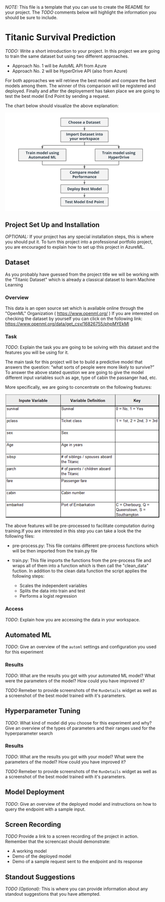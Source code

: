 *NOTE:* This file is a template that you can use to create the README for your project. The *TODO* comments below will highlight the information you should be sure to include.

# Titanic Survival Prediction

*TODO:* Write a short introduction to your project.
In this project we are going to train the same dataset but using two different approaches.

- Approach No. 1 will be AutoML API from Azure 
- Approach No. 2 will be HyperDrive API (also from Azure) 

For both approaches we will retrieve the best model and compare the best models among them. The winner of this comparison will be registered and deployed. 
Finally and after the deployement has taken place we are going to test the best model End Point by sending a request.

The chart below should visualize the above explanation:

![alt text](https://github.com/MarceloLandaverde/udacity-capstone-project/blob/master/Pictures/Diagram.PNG)

## Project Set Up and Installation
*OPTIONAL:* If your project has any special installation steps, this is where you should put it. To turn this project into a professional portfolio project, you are encouraged to explain how to set up this project in AzureML.

## Dataset
As you probably have guessed from the project title we will be working with the "Titanic Dataset" which is already a classical dataset to learn Machine Learning

### Overview
This data is an open source set which is available online through the "OpenML" Organization ( https://www.openml.org/ ) 
If you are interested on checking the dataset by yourself you can click on the following link: https://www.openml.org/data/get_csv/16826755/phpMYEkMl

### Task
*TODO*: Explain the task you are going to be solving with this dataset and the features you will be using for it.

The main task for this project will be to build a predictive model that answers the question: “what sorts of people were more likely to survive?” 
To answer the above stated question we are going to give the model different input variables such as age, type of cabin the passanger had, etc.

More specifically, we are going to concentrate on the following features:

![alt text](https://github.com/MarceloLandaverde/udacity-capstone-project/blob/master/Pictures/features.PNG)

The above features will be pre-processed to facilitate computation during training.If you are interested in this step you can take a look the the following files:

- pre-process.py:
This file contains different pre-process functions which will be then imported from the train.py file

- train.py:
This file imports the functions from the pre-process file and wraps all of them into a function which is then call the "clean_data" fuction.
In addition to the clean data function the script applies the following steps:
  - Scales the independent variables
  - Splits the data into train and test
  - Performs a logist regression



### Access
*TODO*: Explain how you are accessing the data in your workspace.

## Automated ML
*TODO*: Give an overview of the `automl` settings and configuration you used for this experiment

### Results
*TODO*: What are the results you got with your automated ML model? What were the parameters of the model? How could you have improved it?

*TODO* Remeber to provide screenshots of the `RunDetails` widget as well as a screenshot of the best model trained with it's parameters.

## Hyperparameter Tuning
*TODO*: What kind of model did you choose for this experiment and why? Give an overview of the types of parameters and their ranges used for the hyperparameter search


### Results
*TODO*: What are the results you got with your model? What were the parameters of the model? How could you have improved it?

*TODO* Remeber to provide screenshots of the `RunDetails` widget as well as a screenshot of the best model trained with it's parameters.

## Model Deployment
*TODO*: Give an overview of the deployed model and instructions on how to query the endpoint with a sample input.

## Screen Recording
*TODO* Provide a link to a screen recording of the project in action. Remember that the screencast should demonstrate:
- A working model
- Demo of the deployed  model
- Demo of a sample request sent to the endpoint and its response

## Standout Suggestions
*TODO (Optional):* This is where you can provide information about any standout suggestions that you have attempted.
